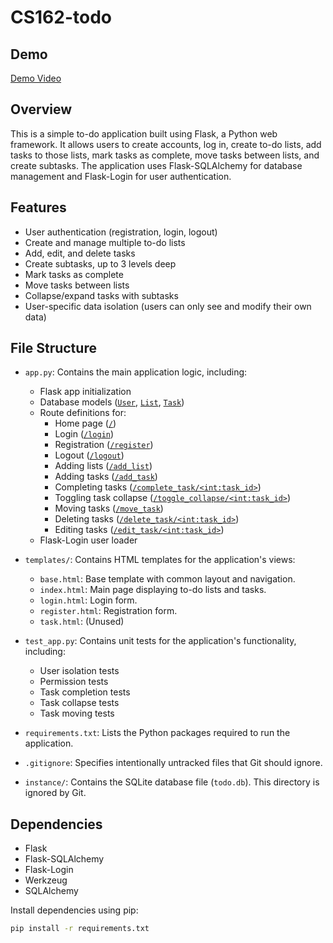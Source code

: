 # CS162-todo

## Demo

[Demo Video](https://www.loom.com/share/18e25546fe854ce8a474a53fd523203b?sid=f5fadb2c-5401-4b05-ad04-addaf2156bb1)


## Overview

This is a simple to-do application built using Flask, a Python web framework. It allows users to create accounts, log in, create to-do lists, add tasks to those lists, mark tasks as complete, move tasks between lists, and create subtasks. The application uses Flask-SQLAlchemy for database management and Flask-Login for user authentication.

## Features

-   User authentication (registration, login, logout)
-   Create and manage multiple to-do lists
-   Add, edit, and delete tasks
-   Create subtasks, up to 3 levels deep
-   Mark tasks as complete
-   Move tasks between lists
-   Collapse/expand tasks with subtasks
-   User-specific data isolation (users can only see and modify their own data)

## File Structure

-   `app.py`: Contains the main application logic, including:
    -   Flask app initialization
    -   Database models ([`User`](app.py), [`List`](app.py), [`Task`](app.py))
    -   Route definitions for:
        -   Home page ([`/`](app.py))
        -   Login ([`/login`](app.py))
        -   Registration ([`/register`](app.py))
        -   Logout ([`/logout`](app.py))
        -   Adding lists ([`/add_list`](app.py))
        -   Adding tasks ([`/add_task`](app.py))
        -   Completing tasks ([`/complete_task/<int:task_id>`](app.py))
        -   Toggling task collapse ([`/toggle_collapse/<int:task_id>`](app.py))
        -   Moving tasks ([`/move_task`](app.py))
        -   Deleting tasks ([`/delete_task/<int:task_id>`](app.py))
        -   Editing tasks ([`/edit_task/<int:task_id>`](app.py))
    -   Flask-Login user loader

-   `templates/`: Contains HTML templates for the application's views:
    -   `base.html`: Base template with common layout and navigation.
    -   `index.html`: Main page displaying to-do lists and tasks.
    -   `login.html`: Login form.
    -   `register.html`: Registration form.
    -   `task.html`: (Unused)

-   `test_app.py`: Contains unit tests for the application's functionality, including:
    -   User isolation tests
    -   Permission tests
    -   Task completion tests
    -   Task collapse tests
    -   Task moving tests

-   `requirements.txt`: Lists the Python packages required to run the application.

-   `.gitignore`: Specifies intentionally untracked files that Git should ignore.

-   `instance/`: Contains the SQLite database file (`todo.db`). This directory is ignored by Git.

## Dependencies

-   Flask
-   Flask-SQLAlchemy
-   Flask-Login
-   Werkzeug
-   SQLAlchemy

Install dependencies using pip:

```bash
pip install -r requirements.txt